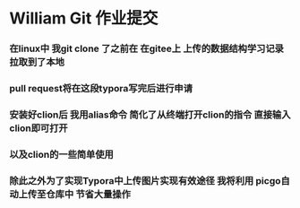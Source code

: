 # William Git 作业提交

### 在linux中 我git clone 了之前在 在gitee上 上传的数据结构学习记录 拉取到了本地



### pull request将在这段typora写完后进行申请



### 安装好clion后 我用alias命令 简化了从终端打开clion的指令 直接输入clion即可打开

### 以及clion的一些简单使用



### 除此之外为了实现Typora中上传图片实现有效途径 我将利用 picgo自动上传至仓库中 节省大量操作



